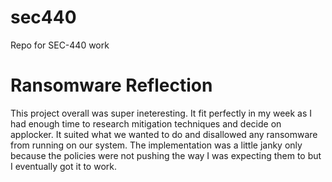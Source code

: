 # sec440
Repo for SEC-440 work


# Ransomware Reflection
This project overall was super ineteresting. It fit perfectly in my week as I had enough time to research mitigation techniques and decide on applocker. It suited what we wanted to do and disallowed any ransomware from running on our system. The implementation was a little janky only because the policies were not pushing the way I was expecting them to but I eventually got it to work. 
